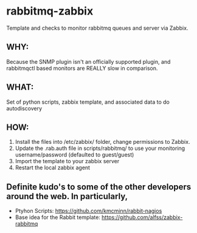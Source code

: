rabbitmq-zabbix
=======================

Template and checks to monitor rabbitmq queues and server via Zabbix.

## WHY:
Because the SNMP plugin isn't an officially supported plugin, and rabbitmqctl based monitors are REALLY slow in comparison.

## WHAT:
Set of python scripts, zabbix template, and associated data to do autodiscovery

## HOW:
1. Install the files into /etc/zabbix/ folder, change permissions to Zabbix.
2. Update the .rab.auth file in scripts/rabbitmq/ to use your monitoring username/password (defaulted to guest/guest)
3. Import the template to your zabbix server
4. Restart the local zabbix agent

## Definite kudo's to some of the other developers around the web.  In particularly, 
* Ptyhon Scripts: https://github.com/kmcminn/rabbit-nagios
* Base idea for the Rabbit template:  https://github.com/alfss/zabbix-rabbitmq
